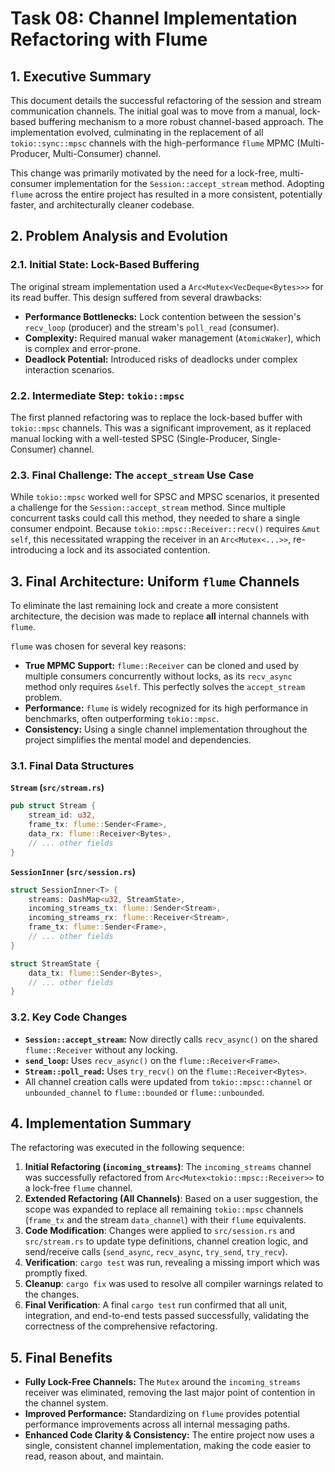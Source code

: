 # Task 08: Channel Implementation Refactoring with Flume

## 1. Executive Summary

This document details the successful refactoring of the session and stream communication channels. The initial goal was to move from a manual, lock-based buffering mechanism to a more robust channel-based approach. The implementation evolved, culminating in the replacement of all `tokio::sync::mpsc` channels with the high-performance `flume` MPMC (Multi-Producer, Multi-Consumer) channel.

This change was primarily motivated by the need for a lock-free, multi-consumer implementation for the `Session::accept_stream` method. Adopting `flume` across the entire project has resulted in a more consistent, potentially faster, and architecturally cleaner codebase.

## 2. Problem Analysis and Evolution

### 2.1. Initial State: Lock-Based Buffering

The original stream implementation used a `Arc<Mutex<VecDeque<Bytes>>>` for its read buffer. This design suffered from several drawbacks:
*   **Performance Bottlenecks:** Lock contention between the session's `recv_loop` (producer) and the stream's `poll_read` (consumer).
*   **Complexity:** Required manual waker management (`AtomicWaker`), which is complex and error-prone.
*   **Deadlock Potential:** Introduced risks of deadlocks under complex interaction scenarios.

### 2.2. Intermediate Step: `tokio::mpsc`

The first planned refactoring was to replace the lock-based buffer with `tokio::mpsc` channels. This was a significant improvement, as it replaced manual locking with a well-tested SPSC (Single-Producer, Single-Consumer) channel.

### 2.3. Final Challenge: The `accept_stream` Use Case

While `tokio::mpsc` worked well for SPSC and MPSC scenarios, it presented a challenge for the `Session::accept_stream` method. Since multiple concurrent tasks could call this method, they needed to share a single consumer endpoint. Because `tokio::mpsc::Receiver::recv()` requires `&mut self`, this necessitated wrapping the receiver in an `Arc<Mutex<...>>`, re-introducing a lock and its associated contention.

## 3. Final Architecture: Uniform `flume` Channels

To eliminate the last remaining lock and create a more consistent architecture, the decision was made to replace **all** internal channels with `flume`.

`flume` was chosen for several key reasons:
*   **True MPMC Support:** `flume::Receiver` can be cloned and used by multiple consumers concurrently without locks, as its `recv_async` method only requires `&self`. This perfectly solves the `accept_stream` problem.
*   **Performance:** `flume` is widely recognized for its high performance in benchmarks, often outperforming `tokio::mpsc`.
*   **Consistency:** Using a single channel implementation throughout the project simplifies the mental model and dependencies.

### 3.1. Final Data Structures

**`Stream` (`src/stream.rs`)**
```rust
pub struct Stream {
    stream_id: u32,
    frame_tx: flume::Sender<Frame>,
    data_rx: flume::Receiver<Bytes>,
    // ... other fields
}
```

**`SessionInner` (`src/session.rs`)**
```rust
struct SessionInner<T> {
    streams: DashMap<u32, StreamState>,
    incoming_streams_tx: flume::Sender<Stream>,
    incoming_streams_rx: flume::Receiver<Stream>,
    frame_tx: flume::Sender<Frame>,
    // ... other fields
}

struct StreamState {
    data_tx: flume::Sender<Bytes>,
    // ... other fields
}
```

### 3.2. Key Code Changes

*   **`Session::accept_stream`:** Now directly calls `recv_async()` on the shared `flume::Receiver` without any locking.
*   **`send_loop`:** Uses `recv_async()` on the `flume::Receiver<Frame>`.
*   **`Stream::poll_read`:** Uses `try_recv()` on the `flume::Receiver<Bytes>`.
*   All channel creation calls were updated from `tokio::mpsc::channel` or `unbounded_channel` to `flume::bounded` or `flume::unbounded`.

## 4. Implementation Summary

The refactoring was executed in the following sequence:

1.  **Initial Refactoring (`incoming_streams`)**: The `incoming_streams` channel was successfully refactored from `Arc<Mutex<tokio::mpsc::Receiver>>` to a lock-free `flume` channel.
2.  **Extended Refactoring (All Channels)**: Based on a user suggestion, the scope was expanded to replace all remaining `tokio::mpsc` channels (`frame_tx` and the stream `data_channel`) with their `flume` equivalents.
3.  **Code Modification**: Changes were applied to `src/session.rs` and `src/stream.rs` to update type definitions, channel creation logic, and send/receive calls (`send_async`, `recv_async`, `try_send`, `try_recv`).
4.  **Verification**: `cargo test` was run, revealing a missing import which was promptly fixed.
5.  **Cleanup**: `cargo fix` was used to resolve all compiler warnings related to the changes.
6.  **Final Verification**: A final `cargo test` run confirmed that all unit, integration, and end-to-end tests passed successfully, validating the correctness of the comprehensive refactoring.

## 5. Final Benefits

*   **Fully Lock-Free Channels:** The `Mutex` around the `incoming_streams` receiver was eliminated, removing the last major point of contention in the channel system.
*   **Improved Performance:** Standardizing on `flume` provides potential performance improvements across all internal messaging paths.
*   **Enhanced Code Clarity & Consistency:** The entire project now uses a single, consistent channel implementation, making the code easier to read, reason about, and maintain.